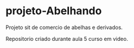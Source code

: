 # projeto-Abelhando
 Projeto sit de comercio de abelhas e derivados.

 Repositorio criado durante aula 5 curso em video.
